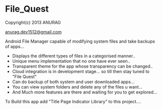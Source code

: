 File_Quest
==========

Copyright(c) 2013 ANURAG 

anurag.dev1512@gmail.com

Android File Manager capable of modifying system files and take backups of apps...
  * Displays the different types of files in a categorised manner..
  * Unique menu implementation that no one have ever seen..
  * Transparent theme for the app whose transparency can be changed..
  * Cloud integration is in development stage... so till then stay tuned to "File Quest"
  * Can do backup of both system and user downloaded apps...
  * You can view system folders and delete any of the files u want...
  * And Much more features are there and waiting for you to get explored...
  
To Build this app add "Title Page Indicator Library" to this project....

                                              
